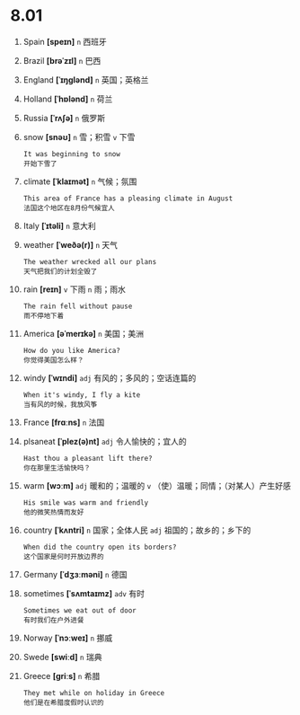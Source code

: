 # 8.01

1. Spain **[speɪn]** `n` 西班牙

2. Brazil **[brəˈzɪl]** `n` 巴西

3. England **[ˈɪŋɡlənd]** `n` 英国；英格兰

4. Holland **[ˈhɒlənd]** `n` 荷兰

5. Russia **[ˈrʌʃə]** `n` 俄罗斯

6. snow **[snəʊ]** `n` 雪；积雪 `v` 下雪

   ```
   It was beginning to snow
   开始下雪了
   ```

7. climate **[ˈklaɪmət]** `n` 气候；氛围

   ```
   This area of France has a pleasing climate in August
   法国这个地区在8月份气候宜人
   ```

8. Italy **[ˈɪtəli]** `n` 意大利

9. weather **[ˈweðə(r)]** `n` 天气

   ```
   The weather wrecked all our plans
   天气把我们的计划全毁了
   ```

10. rain **[reɪn]** `v` 下雨 `n` 雨；雨水

    ```
    The rain fell without pause
    雨不停地下着
    ```

11. America **[əˈmerɪkə]** `n` 美国；美洲

    ```
    How do you like America?
    你觉得美国怎么样？
    ```

12. windy **[ˈwɪndi]** `adj` 有风的；多风的；空话连篇的

    ```
    When it's windy, I fly a kite
    当有风的时候，我放风筝
    ```

13. France **[frɑːns]** `n` 法国

14. plsaneat **[ˈplez(ə)nt]** `adj` 令人愉快的；宜人的

    ```
    Hast thou a pleasant lift there?
    你在那里生活愉快吗？
    ```

15. warm **[wɔːm]** `adj` 暖和的；温暖的 `v` （使）温暖；同情；（对某人）产生好感

    ```
    His smile was warm and friendly
    他的微笑热情而友好
    ```

16. country **[ˈkʌntri]** `n` 国家；全体人民 `adj` 祖国的；故乡的；乡下的

    ```
    When did the country open its borders?
    这个国家是何时开放边界的
    ```

17. Germany **[ˈdʒɜːməni]** `n` 德国

18. sometimes **[ˈsʌmtaɪmz]** `adv` 有时

    ```
    Sometimes we eat out of door
    有时我们在户外进餐
    ```

19. Norway **[ˈnɔːweɪ]** `n` 挪威

20. Swede **[swiːd]** `n` 瑞典

21. Greece **[ɡriːs]** `n` 希腊
    ```
    They met while on holiday in Greece
    他们是在希腊度假时认识的
    ```

